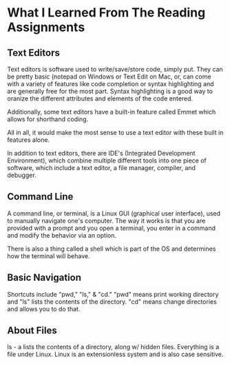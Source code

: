 # What I Learned From The Reading Assignments

## Text Editors
Text editors is software used to write/save/store code, simply put.  They can be pretty basic (notepad on Windows or Text Edit on Mac, or, can come with a variety
of features like code completion or syntax highlighting and are generally free for the most part.  Syntax highlighting is a good way to oranize the different attributes
and elements of the code entered.

Additionally, some text editors have a built-in feature called Emmet which allows for shorthand coding.

All in all, it would make the most sense to use a text editor with these built in features alone. 

In addition to text editors, there are IDE's (Integrated Development Environment), which combine multiple different tools into one piece of software, which 
include a text editor, a file manager, compiler, and debugger.


## Command Line
A command line, or terminal, is a Linux GUI (graphical user interface), used to manually navigate one's computer.  The way it works is that you are provided with a 
prompt and you open a terminal, you enter in a command and modify the behavior via an option.

There is also a thing called a shell which is part of the OS and determines how the terminal will behave.

## Basic Navigation
Shortcuts include "pwd," "ls," & "cd." 
"pwd" means print working directory and
"ls" lists the contents of the directory.
"cd" means change directories and allows you to do that.

## About Files
ls - a lists the contents of a directory, along w/ hidden files.  Everything is a file under Linux.  Linux is an extensionless system and is also case sensitive.
